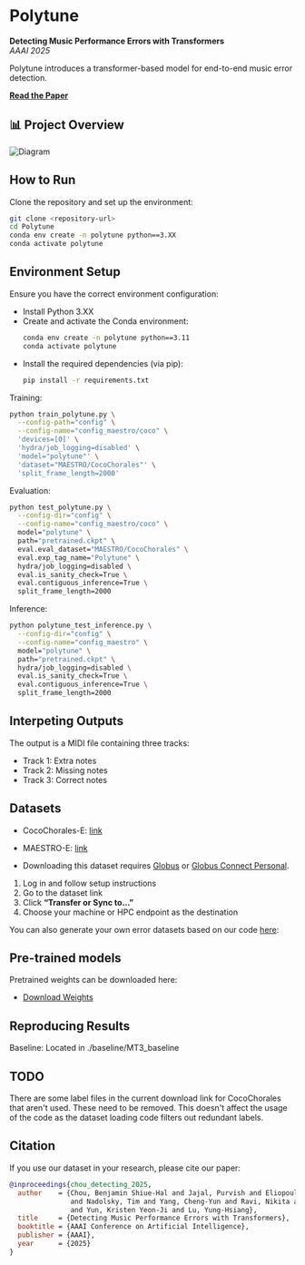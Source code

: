 # Polytune

**Detecting Music Performance Errors with Transformers**  
*AAAI 2025*

Polytune introduces a transformer-based model for end-to-end music error detection.

**[Read the Paper](https://arxiv.org/pdf/2501.02030)**
## 📊 Project Overview

![Diagram](poster_AAAI.png)


## How to Run

Clone the repository and set up the environment:
```bash
git clone <repository-url>
cd Polytune
conda env create -n polytune python==3.XX
conda activate polytune
```

## Environment Setup

Ensure you have the correct environment configuration:
- Install Python 3.XX
- Create and activate the Conda environment:
  ```bash
  conda env create -n polytune python==3.11
  conda activate polytune
  ```
- Install the required dependencies (via pip):
  ```bash
  pip install -r requirements.txt
  ```

Training:
```bash
python train_polytune.py \
  --config-path="config" \
  --config-name="config_maestro/coco" \
  'devices=[0]' \
  'hydra/job_logging=disabled' \
  'model="polytune"' \
  'dataset="MAESTRO/CocoChorales"' \
  'split_frame_length=2000'
```

Evaluation:
```bash
python test_polytune.py \
  --config-dir="config" \
  --config-name="config_maestro/coco" \
  model="polytune" \
  path="pretrained.ckpt" \
  eval.eval_dataset="MAESTRO/CocoChorales" \
  eval.exp_tag_name="Polytune" \
  hydra/job_logging=disabled \
  eval.is_sanity_check=True \
  eval.contiguous_inference=True \
  split_frame_length=2000
```

Inference:
```bash
python polytune_test_inference.py \
  --config-dir="config" \
  --config-name="config_maestro" \
  model="polytune" \
  path="pretrained.ckpt" \
  hydra/job_logging=disabled \
  eval.is_sanity_check=True \
  eval.contiguous_inference=True \
  split_frame_length=2000
```
## Interpeting Outputs

The output is a MIDI file containing three tracks:

- Track 1: Extra notes
- Track 2: Missing notes
- Track 3: Correct notes

## Datasets

- CocoChorales-E: [link](https://app.globus.org/file-manager?origin_id=55272af5-6d96-4381-a3ea-8d7197e57b33&origin_path=%2F)
- MAESTRO-E: [link](https://app.globus.org/file-manager?origin_id=63862b12-9f93-4f7c-ad7b-5a14ab5d1af2&origin_path=%2F)

- Downloading this dataset requires [Globus](https://www.globus.org) or [Globus Connect Personal](https://www.globus.org/globus-connect-personal).

1. Log in and follow setup instructions  
2. Go to the dataset link 
3. Click **“Transfer or Sync to…”**  
4. Choose your machine or HPC endpoint as the destination

You can also generate your own error datasets based on our code [here](https://github.com/ben2002chou/CocoChorales-E_MAESTRO-E):
## Pre-trained models

Pretrained weights can be downloaded here:
- [Download Weights](https://huggingface.co/ben2002chou/Polytune/tree/main)


## Reproducing Results

Baseline: Located in ./baseline/MT3_baseline

## TODO

There are some label files in the current download link for CocoChorales that aren't used. These need to be removed. This doesn't affect the usage of the code as the dataset loading code filters out redundant labels.


## Citation

If you use our dataset in your research, please cite our paper:

```bibtex
@inproceedings{chou_detecting_2025,
  author    = {Chou, Benjamin Shiue-Hal and Jajal, Purvish and Eliopoulos, Nicholas John 
               and Nadolsky, Tim and Yang, Cheng-Yun and Ravi, Nikita and Davis, James C. 
               and Yun, Kristen Yeon-Ji and Lu, Yung-Hsiang},
  title     = {Detecting Music Performance Errors with Transformers},
  booktitle = {AAAI Conference on Artificial Intelligence},
  publisher = {AAAI},
  year      = {2025}
}
